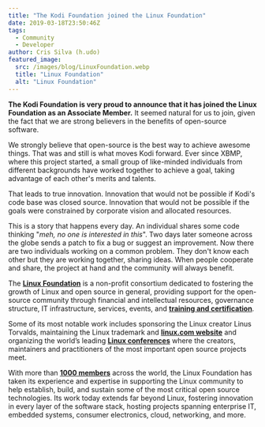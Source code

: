 ```yaml
---
title: "The Kodi Foundation joined the Linux Foundation"
date: 2019-03-18T23:50:46Z
tags:
  - Community
  - Developer
author: Cris Silva (h.udo)
featured_image:
  src: /images/blog/LinuxFoundation.webp
  title: "Linux Foundation"
  alt: "Linux Foundation"
---
```


**The Kodi Foundation is very proud to announce that it has joined the Linux Foundation as an Associate Member.** It seemed natural for us to join, given the fact that we are strong believers in the benefits of open-source software.

We strongly believe that open-source is the best way to achieve awesome things. That was and still is what moves Kodi forward. Ever since XBMP, where this project started, a small group of like-minded individuals from different backgrounds have worked together to achieve a goal, taking advantage of each other's merits and talents.

That leads to true innovation. Innovation that would not be possible if Kodi's code base was closed source. Innovation that would not be possible if the goals were constrained by corporate vision and allocated resources.

This is a story that happens every day. An individual shares some code thinking "_meh, no one is interested in this_". Two days later someone across the globe sends a patch to fix a bug or suggest an improvement. Now there are two individuals working on a common problem. They don't know each other but they are working together, sharing ideas. When people cooperate and share, the project at hand and the community will always benefit.

The **[Linux Foundation](https://www.linuxfoundation.org/ "Linux Foundation")** is a non-profit consortium dedicated to fostering the growth of Linux and open source in general, providing support for the open-source community through financial and intellectual resources, governance structure, IT infrastructure, services, events, and **[training and certification](https://training.linuxfoundation.org/ "training and certification")**.

Some of its most notable work includes sponsoring the Linux creator Linus Torvalds, maintaining the Linux trademark and **[linux.com website](https://www.linux.com/ "linux.com website")** and organizing the world’s leading **[Linux conferences](https://events.linuxfoundation.org/ "Linux conferences")** where the creators, maintainers and practitioners of the most important open source projects meet.

With more than **[1000 members](https://www.linuxfoundation.org/membership/members/ "1000 members")** across the world, the Linux Foundation has taken its experience and expertise in supporting the Linux community to help establish, build, and sustain some of the most critical open source technologies. Its work today extends far beyond Linux, fostering innovation in every layer of the software stack, hosting projects spanning enterprise IT, embedded systems, consumer electronics, cloud, networking, and more.
